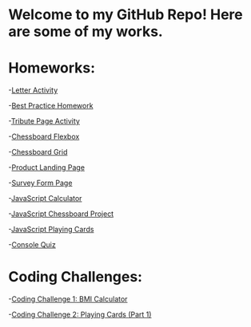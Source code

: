 # Welcome to my GitHub Repo! Here are some of my works.

# Homeworks:

-[Letter Activity](https://elijaharc.github.io/batch5-activities/Activity%20Letter%20Homework/ActivityLetter.html)

-[Best Practice Homework](https://elijaharc.github.io/batch5-activities/Best%20Practice%20Homework/index.html)

-[Tribute Page Activity](https://elijaharc.github.io/batch5-activities/Tribute%20Page%20Project/index.html)

-[Chessboard Flexbox](https://elijaharc.github.io/batch5-activities/Chess%20Board%20Project%20(Flexbox)/index.html)

-[Chessboard Grid](/Chess#20Board#20Project%20(Grid)/index.html)

-[Product Landing Page](https://elijaharc.github.io/batch5-activities/Product%20Landing%20Page/index.html)

-[Survey Form Page](https://elijaharc.github.io/batch5-activities/Product%20Landing%20Page/survey-form.html)

-[JavaScript Calculator](https://elijaharc.github.io/batch5-activities/JavaScript%20Calculator/index.html)

-[JavaScript Chessboard Project](https://elijaharc.github.io/batch5-activities/JavaScript%20Chess%20Board%20Project/index.html)

-[JavaScript Playing Cards](https://elijaharc.github.io/batch5-activities/Playing%20Cards/index.html)

-[Console Quiz](https://elijaharc.github.io/batch5-activities/Console%20Quiz%20Activity/index.html)

# Coding Challenges:

-[Coding Challenge 1: BMI Calculator](https://jsfiddle.net/sopnw5gk/9/)

-[Coding Challenge 2: Playing Cards (Part 1)](https://jsfiddle.net/ajgk1z96/)



